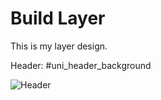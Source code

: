 # Build Layer

This is my layer design. 

Header:  #uni_header_background

![Header](C:\Users\StevenAhn\Desktop\20171128_043045.png)

